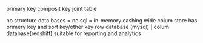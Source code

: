 primary key
composit key
joint table

no structure data bases = no sql = in-memory cashing
wide colum store has primery key and sort key/other key
row database (mysql) | colum database(redshift) suitable for reporting and analytics

